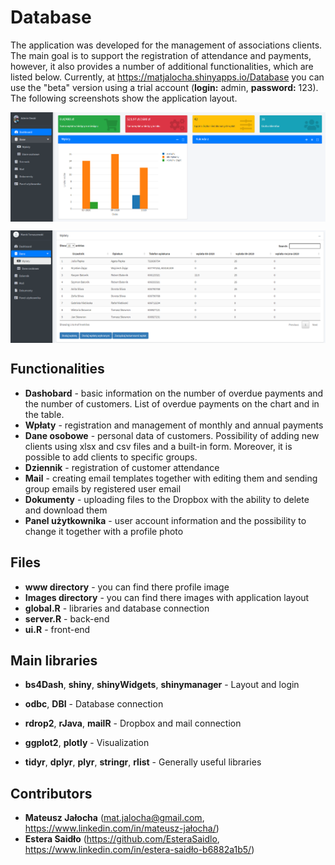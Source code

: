 # Database

The application was developed for the management of associations clients.  The main goal is to support the registration of attendance and payments, however, it also provides a number of additional functionalities, which are listed below. Currently, at https://matjalocha.shinyapps.io/Database you can use the "beta" version using a trial account (**login:** admin, **password:** 123). The following screenshots show the application layout.

<p align="center">
<img align = "center" src ="Images/database_Dashboard.png" />
</p>

<p align="center">
<img align = "center" src ="Images/database_Payments.png" />
</p>

## Functionalities

- **Dashobard** - basic information on the number of overdue payments and the number of customers. List of overdue payments on the chart and in the table.
- **Wpłaty** - registration and management of monthly and annual payments
- **Dane osobowe** - personal data of customers. Possibility of adding new clients using xlsx and csv files and a built-in form. Moreover, it is possible to add clients to specific groups.
- **Dziennik** - registration of customer attendance
- **Mail** - creating email templates together with editing them and sending group emails by registered user email
- **Dokumenty** - uploading files to the Dropbox with the ability to delete and download them
- **Panel użytkownika** - user account information and the possibility to change it together with a profile photo


## Files

- **www directory** - you can find there profile image
- **Images directory** - you can find there images with application layout
- **global.R** - libraries and database connection
- **server.R** - back-end
- **ui.R** - front-end

## Main libraries

- **bs4Dash**, **shiny**, **shinyWidgets**, **shinymanager** - Layout and login

- **odbc**, **DBI** - Database connection

- **rdrop2**, **rJava**, **mailR** - Dropbox and mail connection

- **ggplot2**, **plotly** - Visualization

- **tidyr**, **dplyr**, **plyr**, **stringr**, **rlist** - Generally useful libraries

## Contributors

- **Mateusz Jałocha** (mat.jalocha@gmail.com, https://www.linkedin.com/in/mateusz-jałocha/)
- **Estera Saidło** (https://github.com/EsteraSaidlo, https://www.linkedin.com/in/estera-saidło-b6882a1b5/)
